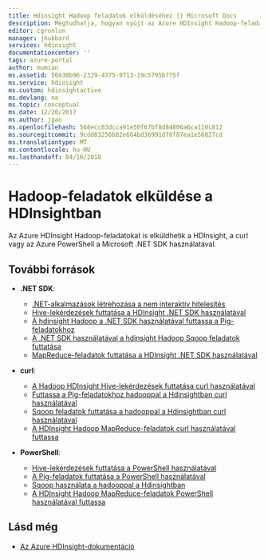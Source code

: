 ```yaml
---
title: Hdinsight Hadoop feladatok elküldéséhez |} Microsoft Docs
description: Megtudhatja, hogyan nyújt az Azure HDInsight Hadoop-feladatokat.
editor: cgronlun
manager: jhubbard
services: hdinsight
documentationcenter: ''
tags: azure-portal
author: mumian
ms.assetid: 50430b96-2329-4775-9713-19c5795b775f
ms.service: hdinsight
ms.custom: hdinsightactive
ms.devlang: na
ms.topic: conceptual
ms.date: 12/20/2017
ms.author: jgao
ms.openlocfilehash: 568ecc83dcca91e50f67bf8d84806a6ca110c812
ms.sourcegitcommit: 9cdd83256b82e664bd36991d78f87ea1e56827cd
ms.translationtype: MT
ms.contentlocale: hu-HU
ms.lasthandoff: 04/16/2018
---
```

# <a name="submit-hadoop-jobs-in-hdinsight"></a>Hadoop-feladatok elküldése a HDInsightban

Az Azure HDInsight Hadoop-feladatokat is elküldhetik a HDInsight, a curl vagy az Azure PowerShell a Microsoft .NET SDK használatával.

## <a name="resources"></a>További források

- **.NET SDK**:

  - [.NET-alkalmazások létrehozása a nem interaktív hitelesítés](../hdinsight-create-non-interactive-authentication-dotnet-applications.md)
  - [Hive-lekérdezések futtatása a HDInsight .NET SDK használatával](apache-hadoop-use-hive-dotnet-sdk.md)
  - [A hdinsight Hadoop a .NET SDK használatával futtassa a Pig-feladatokhoz](apache-hadoop-use-pig-dotnet-sdk.md)
  - [A .NET SDK használatával a hdinsight Hadoop Sqoop feladatok futtatása](apache-hadoop-use-sqoop-dotnet-sdk.md)
  - [MapReduce-feladatok futtatása a HDInsight .NET SDK használatával](apache-hadoop-use-mapreduce-dotnet-sdk.md)

- **curl**:

  - [A Hadoop HDInsight Hive-lekérdezések futtatása curl használatával](apache-hadoop-use-hive-curl.md)
  - [Futtassa a Pig-feladatokhoz hadooppal a Hdinsightban curl használatával](apache-hadoop-use-pig-curl.md)
  - [Sqoop feladatok futtatása a hadooppal a Hdinsightban curl használatával](apache-hadoop-use-sqoop-curl.md)
  - [A HDInsight Hadoop MapReduce-feladatok curl használatával futtassa](apache-hadoop-use-mapreduce-curl.md)

- **PowerShell**:

  - [Hive-lekérdezések futtatása a PowerShell használatával](apache-hadoop-use-hive-powershell.md)
  - [A Pig-feladatok futtatása a PowerShell használatával](apache-hadoop-use-pig-powershell.md)
  - [Sqoop használata a hadooppal a Hdinsightban](apache-hadoop-use-sqoop-powershell.md)
  - [A HDInsight Hadoop MapReduce-feladatok PowerShell használatával futtassa](apache-hadoop-use-mapreduce-powershell.md)

## <a name="see-also"></a>Lásd még

- [Az Azure HDInsight-dokumentáció](https://docs.microsoft.com/azure/hdinsight/)
